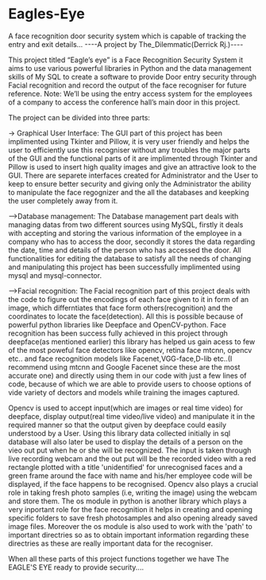 # Eagles-Eye
A face recognition door security system which is capable of tracking the entry and exit details...
----A project by The_Dilemmatic(Derrick Rj.)----

This project titled “Eagle’s eye” is a Face Recognition Security System it aims to use various powerful libraries in Python and the data management skills of My SQL to create a software to provide Door entry security through Facial recognition and record the output of the face recogniser for future reference.
Note: We’ll be using the entry access system for the employees of a company to access the conference hall’s main door in this project. 

The project can be divided into three parts:

-> Graphical User Interface:
The GUI part of this project has been implimented using Tkinter and Pillow, it is very user friendly and helps the user to efficiently use this recogniser without any troubles the major parts of the GUI and the functional parts of it are implimented through Tkinter and Pillow is used to insert high quality images and give an attractive look to the GUI.
There are separete interfaces created for Administrator and the User to keep to ensure better security and giving only the Administrator the ability to manipulate the face regognizer and the all the databases and keepking the user completely away from it.

–>Database management:
The Database management part deals with managing datas from two different sources using MySQL, firstly it deals with accepting and storing the various information of the employee in a company who has to access the door, secondly it stores the data regarding the date, time and details of the person who has accessed the door. All functionalities for editing the database to satisfy all the needs of changing and manipulating this project has been successfully implimented using mysql and mysql-connector.

–>Facial recognition:
The Facial recognition part of this project deals with the code to figure out the encodings of each face given to it in form of an image, which differntiates that face form others(recognition) and the coordinates to locate the face(detection). All this is possible because of powerful python libraries like Deepface and OpenCV-python. Face recognition has been success fully achieved in this project through deepface(as mentioned earlier) this library has helped us gain acess to few of the most poweful face detectors like opencv, retina face mtcnn, opencv etc.. and face recognition models like Facenet,VGG-face,D-lib etc..(I recommend using mtcnn and Google Facenet since these are the most accurate one) and directly using them in our code with just a few lines of code, because of which we are able to provide users to choose options of vide variety of dectors and models while training the images captured.

Opencv is used to  accept input(which are images or real time video) for deepface, display output(real time video/live video) and manipulate it in the required manner so that the output given by deepface could easily understood by a User. Using this library data collected initially in sql database will also later be used to display the details of a person on the vieo out put when he or she will be recognized. The input is taken through live recording webcam and the out put will be the recorded video with a red rectangle plotted with a title 'unidentified' for unrecognised faces and a green frame around the face with name and his/her employee code will be displayed, if the face happens to be recognised. Opencv also plays a crucial role in taking fresh photo samples (i.e, writing the image) using the webcam and store them.
The os module in python is another library which plays a very inportant role for the face recognition it helps in creating and opening specific folders to save fresh photosamples and also opening already saved image files. Moreover the os module is also used to work with the 'path' to important directries so as to obtain important information regarding these directries as these are really important data for the recogniser.

When all these parts of this project functions together we have The EAGLE'S EYE ready to provide security....



